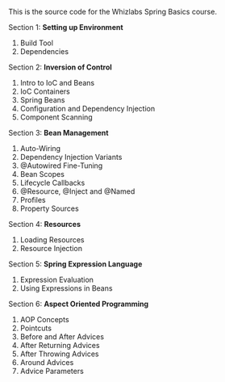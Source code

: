 This is the source code for the Whizlabs Spring Basics course.

Section 1: **Setting up Environment**
1. Build Tool
2. Dependencies

Section 2: **Inversion of Control**
1. Intro to IoC and Beans
2. IoC Containers
3. Spring Beans
4. Configuration and Dependency Injection
5. Component Scanning

Section 3: **Bean Management**
1. Auto-Wiring
2. Dependency Injection Variants
3. @Autowired Fine-Tuning
4. Bean Scopes
5. Lifecycle Callbacks
6. @Resource, @Inject and @Named
7. Profiles
8. Property Sources

Section 4: **Resources**
1. Loading Resources
2. Resource Injection

Section 5: **Spring Expression Language**
1. Expression Evaluation
2. Using Expressions in Beans

Section 6: **Aspect Oriented Programming**
1. AOP Concepts
2. Pointcuts
3. Before and After Advices
4. After Returning Advices
5. After Throwing Advices
6. Around Advices
7. Advice Parameters